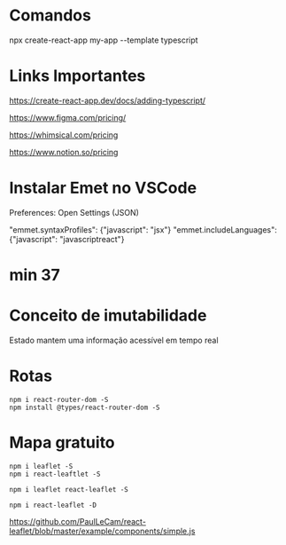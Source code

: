 

# Comandos 

npx create-react-app my-app --template typescript

# Links Importantes

https://create-react-app.dev/docs/adding-typescript/

https://www.figma.com/pricing/

https://whimsical.com/pricing


https://www.notion.so/pricing

# Instalar Emet no VSCode

Preferences: Open Settings (JSON)

"emmet.syntaxProfiles": {"javascript": "jsx"}
"emmet.includeLanguages": {"javascript": "javascriptreact"}


# min 37

# Conceito de imutabilidade

Estado mantem uma informação acessível em tempo real

# Rotas 

    npm i react-router-dom -S
    npm install @types/react-router-dom -S


# Mapa gratuito

    npm i leaflet -S
    npm i react-leaftlet -S

    npm i leaflet react-leaflet -S

    npm i react-leaflet -D

 https://github.com/PaulLeCam/react-leaflet/blob/master/example/components/simple.js